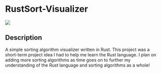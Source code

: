 <!-- TODO: Add build qualtiy badges from the following websites. -->
<!-- [![AppVeyor]() -->
<!-- [![CodeFactor]() -->
<!-- [![License: GPL v3]() -->

# RustSort-Visualizer
![](https://i.imgur.com/6fDRqhC.png)

## Description
A simple sorting algorithm visualizer written in Rust. This project was a short-term project idea I had to help me learn the Rust language. I plan on adding more sorting algorithms as time goes on to further my understanding of the Rust language and sorting algorithms as a whole!
